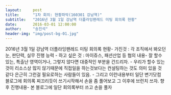 ```yaml
---
layout:     post
title:      "1차 회의: 현황파악(160301 강남역)"
subtitle:   "2016년 3월 1일 강남역 더플라잉팬레드 미팅 회의록 현황"
date:       2016-03-01 12:00:00
author:     "송진석"
header-img: "img/post-bg-01.jpg"
---
```


<p>2016년 3월 1일 강남역 더플라잉팬레드 미팅 회의록 현황- 가진것 : 각 조직에서 봐오던 눈, 판단력, 실무 진행 능력 - 하고 싶은 것 : 마이쥬스, 패션산업 등 협의 내용- 잘 할수 있는, 특출난 영역이거나, 그렇지 않다면 대중적인 부분을 건드리자. - 우리가 할수 있는 것이 리소스상 많지 않기때문에 직접일을 하는것보다는 컨설팅하는 것도 의미 있을 것 같다 은근히 그런걸 필요로하는 사람들이 있음. - 그리고 이런내용부터 일단 변기닷컴 블로그에 회의록 찌끄리듯이 쓰기시작해서 손을 좀 풀어보고 그 이후에 브런치 쓰자. 향후 진행내용- 본 블로그에 일단 회의록부터 쓰고 손을 풀자</p>